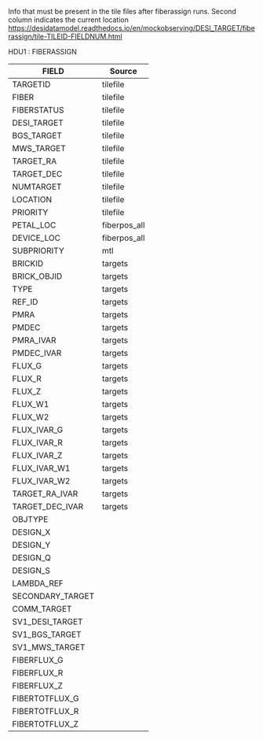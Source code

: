Info that must be present in the tile files after fiberassign runs.
Second column indicates the current location
https://desidatamodel.readthedocs.io/en/mockobserving/DESI_TARGET/fiberassign/tile-TILEID-FIELDNUM.html

HDU1 : FIBERASSIGN

| FIELD | Source |
| --- | ---|
|TARGETID	| tilefile |
| FIBER | tilefile |
| FIBERSTATUS	 | tilefile |
| DESI_TARGET| tilefile |
| BGS_TARGET | tilefile |
| MWS_TARGET | tilefile |
| TARGET_RA	 | tilefile |
| TARGET_DEC | tilefile |
| NUMTARGET | tilefile |
| LOCATION | tilefile |
| PRIORITY | tilefile |
| PETAL_LOC	 | fiberpos_all |
| DEVICE_LOC | fiberpos_all |
| SUBPRIORITY | mtl|
| BRICKID | targets |
| BRICK_OBJID | targets |
| TYPE | targets |
| REF_ID | targets|
| PMRA | targets|
| PMDEC | targets|
| PMRA_IVAR | targets |
| PMDEC_IVAR	|targets|
| FLUX_G | targets |
| FLUX_R | targets |
| FLUX_Z	| targets |
| FLUX_W1 | targets |
| FLUX_W2 | targets |
| FLUX_IVAR_G	| targets |
| FLUX_IVAR_R	| targets |
| FLUX_IVAR_Z	 | targets |
| FLUX_IVAR_W1 | targets |
| FLUX_IVAR_W2 | targets |
| TARGET_RA_IVAR	| targets |
| TARGET_DEC_IVAR	| targets |
| OBJTYPE | |
| DESIGN_X | |
| DESIGN_Y	| |
| DESIGN_Q	| |
| DESIGN_S	| |
| LAMBDA_REF | |
| SECONDARY_TARGET	| |
| COMM_TARGET | |
| SV1_DESI_TARGET	| | 
| SV1_BGS_TARGET | |
| SV1_MWS_TARGET | |
| FIBERFLUX_G |  |
| FIBERFLUX_R |  |
| FIBERFLUX_Z | |
| FIBERTOTFLUX_G |  |
| FIBERTOTFLUX_R | | 
| FIBERTOTFLUX_Z | | 



